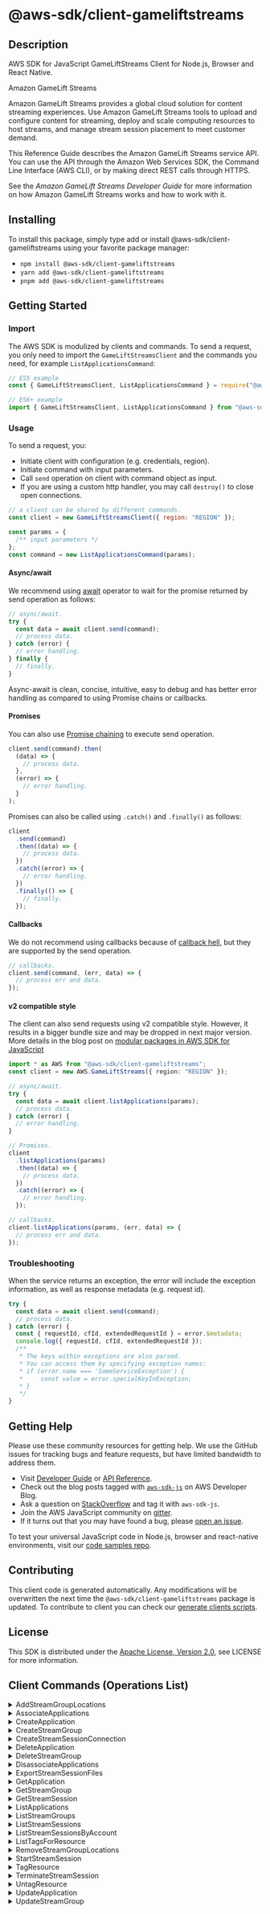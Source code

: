 <!-- generated file, do not edit directly -->

# @aws-sdk/client-gameliftstreams

## Description

AWS SDK for JavaScript GameLiftStreams Client for Node.js, Browser and React Native.

<fullname>Amazon GameLift Streams</fullname>

<p>Amazon GameLift Streams provides a global cloud solution for content streaming experiences. Use Amazon GameLift Streams
tools to upload and configure content for streaming, deploy and scale computing resources
to host streams, and manage stream session placement to meet customer demand.</p>
<p>This Reference Guide describes the Amazon GameLift Streams service API. You can use the API through the
Amazon Web Services SDK, the Command Line Interface (AWS CLI), or by making direct REST calls through HTTPS.</p>
<p>See the <i>Amazon GameLift Streams Developer Guide</i> for more information on how Amazon GameLift Streams works and how to work with it.</p>

## Installing

To install this package, simply type add or install @aws-sdk/client-gameliftstreams
using your favorite package manager:

- `npm install @aws-sdk/client-gameliftstreams`
- `yarn add @aws-sdk/client-gameliftstreams`
- `pnpm add @aws-sdk/client-gameliftstreams`

## Getting Started

### Import

The AWS SDK is modulized by clients and commands.
To send a request, you only need to import the `GameLiftStreamsClient` and
the commands you need, for example `ListApplicationsCommand`:

```js
// ES5 example
const { GameLiftStreamsClient, ListApplicationsCommand } = require("@aws-sdk/client-gameliftstreams");
```

```ts
// ES6+ example
import { GameLiftStreamsClient, ListApplicationsCommand } from "@aws-sdk/client-gameliftstreams";
```

### Usage

To send a request, you:

- Initiate client with configuration (e.g. credentials, region).
- Initiate command with input parameters.
- Call `send` operation on client with command object as input.
- If you are using a custom http handler, you may call `destroy()` to close open connections.

```js
// a client can be shared by different commands.
const client = new GameLiftStreamsClient({ region: "REGION" });

const params = {
  /** input parameters */
};
const command = new ListApplicationsCommand(params);
```

#### Async/await

We recommend using [await](https://developer.mozilla.org/en-US/docs/Web/JavaScript/Reference/Operators/await)
operator to wait for the promise returned by send operation as follows:

```js
// async/await.
try {
  const data = await client.send(command);
  // process data.
} catch (error) {
  // error handling.
} finally {
  // finally.
}
```

Async-await is clean, concise, intuitive, easy to debug and has better error handling
as compared to using Promise chains or callbacks.

#### Promises

You can also use [Promise chaining](https://developer.mozilla.org/en-US/docs/Web/JavaScript/Guide/Using_promises#chaining)
to execute send operation.

```js
client.send(command).then(
  (data) => {
    // process data.
  },
  (error) => {
    // error handling.
  }
);
```

Promises can also be called using `.catch()` and `.finally()` as follows:

```js
client
  .send(command)
  .then((data) => {
    // process data.
  })
  .catch((error) => {
    // error handling.
  })
  .finally(() => {
    // finally.
  });
```

#### Callbacks

We do not recommend using callbacks because of [callback hell](http://callbackhell.com/),
but they are supported by the send operation.

```js
// callbacks.
client.send(command, (err, data) => {
  // process err and data.
});
```

#### v2 compatible style

The client can also send requests using v2 compatible style.
However, it results in a bigger bundle size and may be dropped in next major version. More details in the blog post
on [modular packages in AWS SDK for JavaScript](https://aws.amazon.com/blogs/developer/modular-packages-in-aws-sdk-for-javascript/)

```ts
import * as AWS from "@aws-sdk/client-gameliftstreams";
const client = new AWS.GameLiftStreams({ region: "REGION" });

// async/await.
try {
  const data = await client.listApplications(params);
  // process data.
} catch (error) {
  // error handling.
}

// Promises.
client
  .listApplications(params)
  .then((data) => {
    // process data.
  })
  .catch((error) => {
    // error handling.
  });

// callbacks.
client.listApplications(params, (err, data) => {
  // process err and data.
});
```

### Troubleshooting

When the service returns an exception, the error will include the exception information,
as well as response metadata (e.g. request id).

```js
try {
  const data = await client.send(command);
  // process data.
} catch (error) {
  const { requestId, cfId, extendedRequestId } = error.$metadata;
  console.log({ requestId, cfId, extendedRequestId });
  /**
   * The keys within exceptions are also parsed.
   * You can access them by specifying exception names:
   * if (error.name === 'SomeServiceException') {
   *     const value = error.specialKeyInException;
   * }
   */
}
```

## Getting Help

Please use these community resources for getting help.
We use the GitHub issues for tracking bugs and feature requests, but have limited bandwidth to address them.

- Visit [Developer Guide](https://docs.aws.amazon.com/sdk-for-javascript/v3/developer-guide/welcome.html)
  or [API Reference](https://docs.aws.amazon.com/AWSJavaScriptSDK/v3/latest/index.html).
- Check out the blog posts tagged with [`aws-sdk-js`](https://aws.amazon.com/blogs/developer/tag/aws-sdk-js/)
  on AWS Developer Blog.
- Ask a question on [StackOverflow](https://stackoverflow.com/questions/tagged/aws-sdk-js) and tag it with `aws-sdk-js`.
- Join the AWS JavaScript community on [gitter](https://gitter.im/aws/aws-sdk-js-v3).
- If it turns out that you may have found a bug, please [open an issue](https://github.com/aws/aws-sdk-js-v3/issues/new/choose).

To test your universal JavaScript code in Node.js, browser and react-native environments,
visit our [code samples repo](https://github.com/aws-samples/aws-sdk-js-tests).

## Contributing

This client code is generated automatically. Any modifications will be overwritten the next time the `@aws-sdk/client-gameliftstreams` package is updated.
To contribute to client you can check our [generate clients scripts](https://github.com/aws/aws-sdk-js-v3/tree/main/scripts/generate-clients).

## License

This SDK is distributed under the
[Apache License, Version 2.0](http://www.apache.org/licenses/LICENSE-2.0),
see LICENSE for more information.

## Client Commands (Operations List)

<details>
<summary>
AddStreamGroupLocations
</summary>

[Command API Reference](https://docs.aws.amazon.com/AWSJavaScriptSDK/v3/latest/client/gameliftstreams/command/AddStreamGroupLocationsCommand/) / [Input](https://docs.aws.amazon.com/AWSJavaScriptSDK/v3/latest/Package/-aws-sdk-client-gameliftstreams/Interface/AddStreamGroupLocationsCommandInput/) / [Output](https://docs.aws.amazon.com/AWSJavaScriptSDK/v3/latest/Package/-aws-sdk-client-gameliftstreams/Interface/AddStreamGroupLocationsCommandOutput/)

</details>
<details>
<summary>
AssociateApplications
</summary>

[Command API Reference](https://docs.aws.amazon.com/AWSJavaScriptSDK/v3/latest/client/gameliftstreams/command/AssociateApplicationsCommand/) / [Input](https://docs.aws.amazon.com/AWSJavaScriptSDK/v3/latest/Package/-aws-sdk-client-gameliftstreams/Interface/AssociateApplicationsCommandInput/) / [Output](https://docs.aws.amazon.com/AWSJavaScriptSDK/v3/latest/Package/-aws-sdk-client-gameliftstreams/Interface/AssociateApplicationsCommandOutput/)

</details>
<details>
<summary>
CreateApplication
</summary>

[Command API Reference](https://docs.aws.amazon.com/AWSJavaScriptSDK/v3/latest/client/gameliftstreams/command/CreateApplicationCommand/) / [Input](https://docs.aws.amazon.com/AWSJavaScriptSDK/v3/latest/Package/-aws-sdk-client-gameliftstreams/Interface/CreateApplicationCommandInput/) / [Output](https://docs.aws.amazon.com/AWSJavaScriptSDK/v3/latest/Package/-aws-sdk-client-gameliftstreams/Interface/CreateApplicationCommandOutput/)

</details>
<details>
<summary>
CreateStreamGroup
</summary>

[Command API Reference](https://docs.aws.amazon.com/AWSJavaScriptSDK/v3/latest/client/gameliftstreams/command/CreateStreamGroupCommand/) / [Input](https://docs.aws.amazon.com/AWSJavaScriptSDK/v3/latest/Package/-aws-sdk-client-gameliftstreams/Interface/CreateStreamGroupCommandInput/) / [Output](https://docs.aws.amazon.com/AWSJavaScriptSDK/v3/latest/Package/-aws-sdk-client-gameliftstreams/Interface/CreateStreamGroupCommandOutput/)

</details>
<details>
<summary>
CreateStreamSessionConnection
</summary>

[Command API Reference](https://docs.aws.amazon.com/AWSJavaScriptSDK/v3/latest/client/gameliftstreams/command/CreateStreamSessionConnectionCommand/) / [Input](https://docs.aws.amazon.com/AWSJavaScriptSDK/v3/latest/Package/-aws-sdk-client-gameliftstreams/Interface/CreateStreamSessionConnectionCommandInput/) / [Output](https://docs.aws.amazon.com/AWSJavaScriptSDK/v3/latest/Package/-aws-sdk-client-gameliftstreams/Interface/CreateStreamSessionConnectionCommandOutput/)

</details>
<details>
<summary>
DeleteApplication
</summary>

[Command API Reference](https://docs.aws.amazon.com/AWSJavaScriptSDK/v3/latest/client/gameliftstreams/command/DeleteApplicationCommand/) / [Input](https://docs.aws.amazon.com/AWSJavaScriptSDK/v3/latest/Package/-aws-sdk-client-gameliftstreams/Interface/DeleteApplicationCommandInput/) / [Output](https://docs.aws.amazon.com/AWSJavaScriptSDK/v3/latest/Package/-aws-sdk-client-gameliftstreams/Interface/DeleteApplicationCommandOutput/)

</details>
<details>
<summary>
DeleteStreamGroup
</summary>

[Command API Reference](https://docs.aws.amazon.com/AWSJavaScriptSDK/v3/latest/client/gameliftstreams/command/DeleteStreamGroupCommand/) / [Input](https://docs.aws.amazon.com/AWSJavaScriptSDK/v3/latest/Package/-aws-sdk-client-gameliftstreams/Interface/DeleteStreamGroupCommandInput/) / [Output](https://docs.aws.amazon.com/AWSJavaScriptSDK/v3/latest/Package/-aws-sdk-client-gameliftstreams/Interface/DeleteStreamGroupCommandOutput/)

</details>
<details>
<summary>
DisassociateApplications
</summary>

[Command API Reference](https://docs.aws.amazon.com/AWSJavaScriptSDK/v3/latest/client/gameliftstreams/command/DisassociateApplicationsCommand/) / [Input](https://docs.aws.amazon.com/AWSJavaScriptSDK/v3/latest/Package/-aws-sdk-client-gameliftstreams/Interface/DisassociateApplicationsCommandInput/) / [Output](https://docs.aws.amazon.com/AWSJavaScriptSDK/v3/latest/Package/-aws-sdk-client-gameliftstreams/Interface/DisassociateApplicationsCommandOutput/)

</details>
<details>
<summary>
ExportStreamSessionFiles
</summary>

[Command API Reference](https://docs.aws.amazon.com/AWSJavaScriptSDK/v3/latest/client/gameliftstreams/command/ExportStreamSessionFilesCommand/) / [Input](https://docs.aws.amazon.com/AWSJavaScriptSDK/v3/latest/Package/-aws-sdk-client-gameliftstreams/Interface/ExportStreamSessionFilesCommandInput/) / [Output](https://docs.aws.amazon.com/AWSJavaScriptSDK/v3/latest/Package/-aws-sdk-client-gameliftstreams/Interface/ExportStreamSessionFilesCommandOutput/)

</details>
<details>
<summary>
GetApplication
</summary>

[Command API Reference](https://docs.aws.amazon.com/AWSJavaScriptSDK/v3/latest/client/gameliftstreams/command/GetApplicationCommand/) / [Input](https://docs.aws.amazon.com/AWSJavaScriptSDK/v3/latest/Package/-aws-sdk-client-gameliftstreams/Interface/GetApplicationCommandInput/) / [Output](https://docs.aws.amazon.com/AWSJavaScriptSDK/v3/latest/Package/-aws-sdk-client-gameliftstreams/Interface/GetApplicationCommandOutput/)

</details>
<details>
<summary>
GetStreamGroup
</summary>

[Command API Reference](https://docs.aws.amazon.com/AWSJavaScriptSDK/v3/latest/client/gameliftstreams/command/GetStreamGroupCommand/) / [Input](https://docs.aws.amazon.com/AWSJavaScriptSDK/v3/latest/Package/-aws-sdk-client-gameliftstreams/Interface/GetStreamGroupCommandInput/) / [Output](https://docs.aws.amazon.com/AWSJavaScriptSDK/v3/latest/Package/-aws-sdk-client-gameliftstreams/Interface/GetStreamGroupCommandOutput/)

</details>
<details>
<summary>
GetStreamSession
</summary>

[Command API Reference](https://docs.aws.amazon.com/AWSJavaScriptSDK/v3/latest/client/gameliftstreams/command/GetStreamSessionCommand/) / [Input](https://docs.aws.amazon.com/AWSJavaScriptSDK/v3/latest/Package/-aws-sdk-client-gameliftstreams/Interface/GetStreamSessionCommandInput/) / [Output](https://docs.aws.amazon.com/AWSJavaScriptSDK/v3/latest/Package/-aws-sdk-client-gameliftstreams/Interface/GetStreamSessionCommandOutput/)

</details>
<details>
<summary>
ListApplications
</summary>

[Command API Reference](https://docs.aws.amazon.com/AWSJavaScriptSDK/v3/latest/client/gameliftstreams/command/ListApplicationsCommand/) / [Input](https://docs.aws.amazon.com/AWSJavaScriptSDK/v3/latest/Package/-aws-sdk-client-gameliftstreams/Interface/ListApplicationsCommandInput/) / [Output](https://docs.aws.amazon.com/AWSJavaScriptSDK/v3/latest/Package/-aws-sdk-client-gameliftstreams/Interface/ListApplicationsCommandOutput/)

</details>
<details>
<summary>
ListStreamGroups
</summary>

[Command API Reference](https://docs.aws.amazon.com/AWSJavaScriptSDK/v3/latest/client/gameliftstreams/command/ListStreamGroupsCommand/) / [Input](https://docs.aws.amazon.com/AWSJavaScriptSDK/v3/latest/Package/-aws-sdk-client-gameliftstreams/Interface/ListStreamGroupsCommandInput/) / [Output](https://docs.aws.amazon.com/AWSJavaScriptSDK/v3/latest/Package/-aws-sdk-client-gameliftstreams/Interface/ListStreamGroupsCommandOutput/)

</details>
<details>
<summary>
ListStreamSessions
</summary>

[Command API Reference](https://docs.aws.amazon.com/AWSJavaScriptSDK/v3/latest/client/gameliftstreams/command/ListStreamSessionsCommand/) / [Input](https://docs.aws.amazon.com/AWSJavaScriptSDK/v3/latest/Package/-aws-sdk-client-gameliftstreams/Interface/ListStreamSessionsCommandInput/) / [Output](https://docs.aws.amazon.com/AWSJavaScriptSDK/v3/latest/Package/-aws-sdk-client-gameliftstreams/Interface/ListStreamSessionsCommandOutput/)

</details>
<details>
<summary>
ListStreamSessionsByAccount
</summary>

[Command API Reference](https://docs.aws.amazon.com/AWSJavaScriptSDK/v3/latest/client/gameliftstreams/command/ListStreamSessionsByAccountCommand/) / [Input](https://docs.aws.amazon.com/AWSJavaScriptSDK/v3/latest/Package/-aws-sdk-client-gameliftstreams/Interface/ListStreamSessionsByAccountCommandInput/) / [Output](https://docs.aws.amazon.com/AWSJavaScriptSDK/v3/latest/Package/-aws-sdk-client-gameliftstreams/Interface/ListStreamSessionsByAccountCommandOutput/)

</details>
<details>
<summary>
ListTagsForResource
</summary>

[Command API Reference](https://docs.aws.amazon.com/AWSJavaScriptSDK/v3/latest/client/gameliftstreams/command/ListTagsForResourceCommand/) / [Input](https://docs.aws.amazon.com/AWSJavaScriptSDK/v3/latest/Package/-aws-sdk-client-gameliftstreams/Interface/ListTagsForResourceCommandInput/) / [Output](https://docs.aws.amazon.com/AWSJavaScriptSDK/v3/latest/Package/-aws-sdk-client-gameliftstreams/Interface/ListTagsForResourceCommandOutput/)

</details>
<details>
<summary>
RemoveStreamGroupLocations
</summary>

[Command API Reference](https://docs.aws.amazon.com/AWSJavaScriptSDK/v3/latest/client/gameliftstreams/command/RemoveStreamGroupLocationsCommand/) / [Input](https://docs.aws.amazon.com/AWSJavaScriptSDK/v3/latest/Package/-aws-sdk-client-gameliftstreams/Interface/RemoveStreamGroupLocationsCommandInput/) / [Output](https://docs.aws.amazon.com/AWSJavaScriptSDK/v3/latest/Package/-aws-sdk-client-gameliftstreams/Interface/RemoveStreamGroupLocationsCommandOutput/)

</details>
<details>
<summary>
StartStreamSession
</summary>

[Command API Reference](https://docs.aws.amazon.com/AWSJavaScriptSDK/v3/latest/client/gameliftstreams/command/StartStreamSessionCommand/) / [Input](https://docs.aws.amazon.com/AWSJavaScriptSDK/v3/latest/Package/-aws-sdk-client-gameliftstreams/Interface/StartStreamSessionCommandInput/) / [Output](https://docs.aws.amazon.com/AWSJavaScriptSDK/v3/latest/Package/-aws-sdk-client-gameliftstreams/Interface/StartStreamSessionCommandOutput/)

</details>
<details>
<summary>
TagResource
</summary>

[Command API Reference](https://docs.aws.amazon.com/AWSJavaScriptSDK/v3/latest/client/gameliftstreams/command/TagResourceCommand/) / [Input](https://docs.aws.amazon.com/AWSJavaScriptSDK/v3/latest/Package/-aws-sdk-client-gameliftstreams/Interface/TagResourceCommandInput/) / [Output](https://docs.aws.amazon.com/AWSJavaScriptSDK/v3/latest/Package/-aws-sdk-client-gameliftstreams/Interface/TagResourceCommandOutput/)

</details>
<details>
<summary>
TerminateStreamSession
</summary>

[Command API Reference](https://docs.aws.amazon.com/AWSJavaScriptSDK/v3/latest/client/gameliftstreams/command/TerminateStreamSessionCommand/) / [Input](https://docs.aws.amazon.com/AWSJavaScriptSDK/v3/latest/Package/-aws-sdk-client-gameliftstreams/Interface/TerminateStreamSessionCommandInput/) / [Output](https://docs.aws.amazon.com/AWSJavaScriptSDK/v3/latest/Package/-aws-sdk-client-gameliftstreams/Interface/TerminateStreamSessionCommandOutput/)

</details>
<details>
<summary>
UntagResource
</summary>

[Command API Reference](https://docs.aws.amazon.com/AWSJavaScriptSDK/v3/latest/client/gameliftstreams/command/UntagResourceCommand/) / [Input](https://docs.aws.amazon.com/AWSJavaScriptSDK/v3/latest/Package/-aws-sdk-client-gameliftstreams/Interface/UntagResourceCommandInput/) / [Output](https://docs.aws.amazon.com/AWSJavaScriptSDK/v3/latest/Package/-aws-sdk-client-gameliftstreams/Interface/UntagResourceCommandOutput/)

</details>
<details>
<summary>
UpdateApplication
</summary>

[Command API Reference](https://docs.aws.amazon.com/AWSJavaScriptSDK/v3/latest/client/gameliftstreams/command/UpdateApplicationCommand/) / [Input](https://docs.aws.amazon.com/AWSJavaScriptSDK/v3/latest/Package/-aws-sdk-client-gameliftstreams/Interface/UpdateApplicationCommandInput/) / [Output](https://docs.aws.amazon.com/AWSJavaScriptSDK/v3/latest/Package/-aws-sdk-client-gameliftstreams/Interface/UpdateApplicationCommandOutput/)

</details>
<details>
<summary>
UpdateStreamGroup
</summary>

[Command API Reference](https://docs.aws.amazon.com/AWSJavaScriptSDK/v3/latest/client/gameliftstreams/command/UpdateStreamGroupCommand/) / [Input](https://docs.aws.amazon.com/AWSJavaScriptSDK/v3/latest/Package/-aws-sdk-client-gameliftstreams/Interface/UpdateStreamGroupCommandInput/) / [Output](https://docs.aws.amazon.com/AWSJavaScriptSDK/v3/latest/Package/-aws-sdk-client-gameliftstreams/Interface/UpdateStreamGroupCommandOutput/)

</details>
